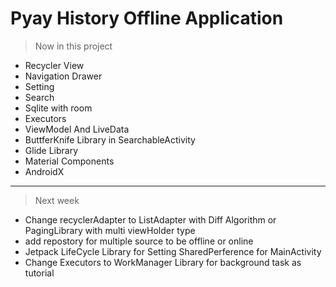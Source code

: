 # Pyay History Offline Application
> Now in this project
  - Recycler View
  - Navigation Drawer
  - Setting
  - Search
  - Sqlite with room 
  - Executors
  - ViewModel And LiveData
  - ButtferKnife Library in SearchableActivity
  - Glide Library
  - Material Components
  - AndroidX
 --------------------------------------------------
 > Next week
  - Change recyclerAdapter to ListAdapter with Diff Algorithm or PagingLibrary with multi viewHolder type
  - add repostory for multiple source to be offline or online 
  - Jetpack LifeCycle Library for Setting SharedPerference for MainActivity
  - Change Executors to WorkManager Library for background task as tutorial
